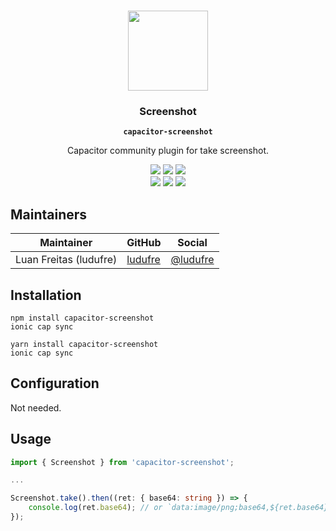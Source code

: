 <p align="center"><br><img src="https://user-images.githubusercontent.com/236501/85893648-1c92e880-b7a8-11ea-926d-95355b8175c7.png" width="128" height="128" /></p>
<h3 align="center">Screenshot</h3>
<p align="center"><strong><code>capacitor-screenshot</code></strong></p>
<p align="center">
  Capacitor community plugin for take screenshot.
</p>

<p align="center">
  <img src="https://img.shields.io/maintenance/yes/2021?style=flat-square" />
  <a href="https://github.com/ludufre/capacitor-screenshot/actions?query=workflow%3A%22CI%22"><img src="https://img.shields.io/github/actions/workflow/status/ludufre/capacitor-screenshot/test.yml" /></a>
  <a href="https://www.npmjs.com/package/capacitor-screenshot"><img src="https://img.shields.io/npm/l/capacitor-screenshot?style=flat-square" /></a>
<br>
  <a href="https://www.npmjs.com/package/capacitor-screenshot"><img src="https://img.shields.io/npm/dw/capacitor-screenshot?style=flat-square" /></a>
  <a href="https://www.npmjs.com/package/capacitor-screenshot"><img src="https://img.shields.io/npm/v/capacitor-screenshot?style=flat-square" /></a>
<!-- ALL-CONTRIBUTORS-BADGE:START - Do not remove or modify this section -->
<a href="#contributors-"><img src="https://img.shields.io/badge/all%20contributors-0-orange?style=flat-square" /></a>
<!-- ALL-CONTRIBUTORS-BADGE:END -->
</p>

## Maintainers

| Maintainer             | GitHub                                | Social                                  |
| ---------------------- | ------------------------------------- | --------------------------------------- |
| Luan Freitas (ludufre) | [ludufre](https://github.com/ludufre) | [@ludufre](https://twitter.com/ludufre) |

## Installation

```terminal
npm install capacitor-screenshot
ionic cap sync
```

```terminal
yarn install capacitor-screenshot
ionic cap sync
```

## Configuration

Not needed.

## Usage

```typescript
import { Screenshot } from 'capacitor-screenshot';

...

Screenshot.take().then((ret: { base64: string }) => {
    console.log(ret.base64); // or `data:image/png;base64,${ret.base64}`
});
```
